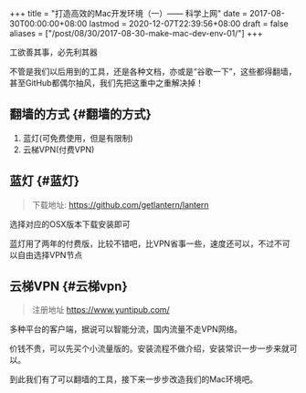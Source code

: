+++
title = "打造高效的Mac开发环境（一）—— 科学上网"
date = 2017-08-30T00:00:00+08:00
lastmod = 2020-12-07T22:39:56+08:00
draft = false
aliases = ["/post/08/30/2017-08-30-make-mac-dev-env-01/"]
+++

工欲善其事，必先利其器

不管是我们以后用到的工具，还是各种文档，亦或是“谷歌一下”，这些都得翻墙，甚至GitHub都偶尔抽风，我们先把这重中之重解决掉！

<!--more-->


## 翻墙的方式 {#翻墙的方式}

1.  蓝灯(可免费使用，但是有限制)
2.  云梯VPN(付费VPN)


## 蓝灯 {#蓝灯}

> 下载地址: <https://github.com/getlantern/lantern>

选择对应的OSX版本下载安装即可

蓝灯用了两年的付费版，比较不错吧，比VPN省事一些，速度还可以，不过不可以自由选择VPN节点


## 云梯VPN {#云梯vpn}

> 注册地址 <https://www.yuntipub.com/>

多种平台的客户端，据说可以智能分流，国内流量不走VPN网络。

价钱不贵，可以先买个小流量版的。安装流程不做介绍，安装常识一步一步来就可以。

到此我们有了可以翻墙的工具，接下来一步步改造我们的Mac环境吧。